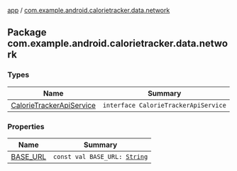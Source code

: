 [app](../index.md) / [com.example.android.calorietracker.data.network](./index.md)

## Package com.example.android.calorietracker.data.network

### Types

| Name | Summary |
|---|---|
| [CalorieTrackerApiService](-calorie-tracker-api-service/index.md) | `interface CalorieTrackerApiService` |

### Properties

| Name | Summary |
|---|---|
| [BASE_URL](-b-a-s-e_-u-r-l.md) | `const val BASE_URL: `[`String`](https://kotlinlang.org/api/latest/jvm/stdlib/kotlin/-string/index.html) |
